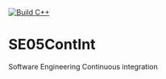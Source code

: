 [![Build C++](https://github.com/gskrentny/SE05ContInt/actions/workflows/learn-github-actions.yml/badge.svg)](https://github.com/gskrentny/SE05ContInt/actions/workflows/learn-github-actions.yml)

# SE05ContInt
Software Engineering Continuous integration 
